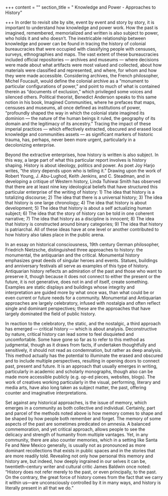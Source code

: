 +++
content = ""
section_title = " Knowledge and Power - Approaches to History"

+++
In order to revisit site by site, event by event and story by story, it is important to understand how knowledge and power work. How the past is imagined, remembered, memorialized and written is also subject to power, who holds it and who doesn’t. The inextricable relationship between knowledge and power can be found in tracing the history of colonial bureaucracies that were occupied with classifying people with censuses, surveys, ethnographies and maps. The vast extent of these bureaucracies included official repositories — archives and museums — where decisions were made about what artifacts were most valued and collected, about how materials were classified and represented, and where, for whom and how they were made accessible. Considering archives, the French philosopher, Michel Foucault, would define the colonial archive as a “monument to particular configurations of power,” and point to much of what is contained therein as “documents of exclusion,” which privileged some voices and silenced others. Political theorist, Benedict Anderson speaks to this same notion in his book, Imagined Communities, where he prefaces that maps, censuses and museums, all once defined as institutions of power, “profoundly shaped the way in which the colonial state imagined its dominion — the nature of the human beings it ruled, the geography of its domain and the legitimacy of its ancestry.” Tracing the impact of these imperial practices — which effectively extracted, obscured and erased local knowledge and communities assets — as significant markers of historic trauma, has, perhaps, never been more urgent, particularly in a decolonizing enterprise.   

Beyond the extractive enterprises, how history is written is also subject. In this way, a large part of what this particular report involves is history shaping. History is about ideology, politics and power. As poet Joy Harjo writes, “the story depends upon who is telling it.” Drawing upon the work of Robert Young, J. Abu-Lughod, Keith Jenkins, and C. Steadman, and in developing a critique of Western history, Linda Tuhiwai Smith has observed that there are at least nine key ideological beliefs that have structured this particular enterprise of the writing of history: 1) The idea that history is a totalizing discourse; 2) The idea that there is a universal history; 3) The idea that history is one large chronology; 4) The idea that history is about development; 5) The idea that history is about a self actualizing human subject; 6) The idea that the story of history can be told in one coherent narrative; 7) The idea that history as a discipline is innocent; 8) The idea that history is constructed around binary categories; 9) The idea that history is patriarchal. All of these ideas have at one level or another contributed to how history also takes place in the public arena. 

In an essay on historical consciousness, 19th century German philosopher, Friedrich Nietzsche, distinguished three approaches to history: the monumental, the antiquarian and the critical. Monumental history emphasizes great deeds of singular heroes and events. Statues, buildings and anniversary festivals all serve as examples of this type of history. Antiquarian history reflects an admiration of the past and those who want to preserve it, though because it does not connect to either the present or the future, it is not generative, does not in and of itself, create something. Examples are static displays and buildings whose integrity and interpretation are guided more by what once was, than what could be or even current or future needs for a community. Monumental and Antiquarian approaches are largely celebratory, infused with nostalgia and often reflect single and dominant perspectives; these are the approaches that have largely dominated the field of public history. 

In reaction to the celebratory, the static, and the nostalgic, a third approach has emerged — critical history — which is about analysis. Deconstructive by nature, critical history can lead some to feel disquieted and uncomfortable. Some have gone so far as to refer to this method as judgmental, though as it draws from facts, if undertaken thoughtfully and sensitively, it should not read as condemnation, but rather as deep analysis. This method actually has the potential to illuminate the erased and obscured and to include multiple perspectives, resulting in opening doors to connect past, present and future. It is an approach that usually emerges in writing, particularly in academic and scholarly monographs, though also can be made more accessible publicly (e.g. op-ed pieces, websites, blogs). The work of creatives working particularly in the visual, performing, literary and media arts, have also long taken as subject matter, the past, offering counter and imaginative interpretations. 

Set against any historical approaches, is the issue of memory, which emerges in a community as both collective and individual. Certainly, part and parcel of the methods noted above is how memory comes to shape and be shaped by how people both remember and forget. The memory of some aspects of the past are sometimes predicated on amnesia. A balanced commemoration, and yet critical approach, allows people to see the delicacy and strength of humanity from multiple vantages. Yet, in any community, there are also counter memories, which in a setting like Santa Fe and New Mexico generally, is usually not as pronounced as more dominant recollections that exists in public spaces and in the stories that are more readily told. Revealing not only how personal this memory and history are, but indeed, how deeply ingrained in our selves it can be, twentieth-century writer and cultural critic James Baldwin once noted: “History does not refer merely to the past, or even principally, to the past. On the contrary, the great force of history comes from the fact that we carry it within us—are unconsciously controlled by it in many ways, and history is literally present in all that we do.”